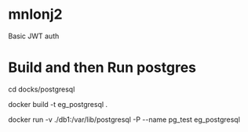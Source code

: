# mnlonj2
Basic JWT auth 


# Build and then Run postgres 

cd docks/postgresql

docker build -t eg_postgresql .

docker run -v ./db1:/var/lib/postgresql -P --name pg_test eg_postgresql
